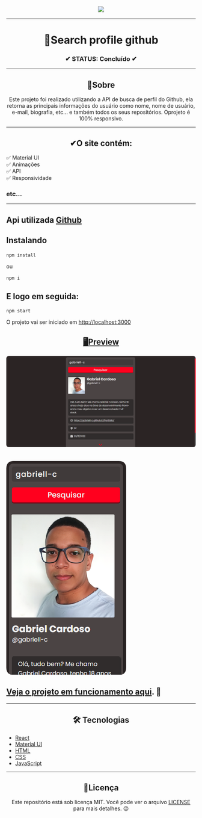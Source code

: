 <div align="center">
  <img width="200" src="https://cdn-icons-png.flaticon.com/512/270/270798.png">
</div>

---

<h1 align="center">🔎Search profile github</h1>
<h3 align="center">✔ STATUS: Concluído ✔</h3>

---

<h2 align="center">📖Sobre</h2>

<p align="center">Este projeto foi realizado utilizando a API de busca de perfil do Github, ela retorna as principais informações do usuário como nome, nome de usuário, e-mail, biografia, etc... e também todos os seus repositórios. Oprojeto é 100% responsivo.</p>

---

<h2 align="center">✔O site contém:</h2>

✅ Material UI<br>
✅ Animações<br>
✅ API<br>
✅ Responsividade<br>
### etc...
---

<h2>Api utilizada <a target="_blank" href='https://docs.github.com/pt/rest/search'>Github</a></h2>

<h2>Instalando</h2>

```
npm install
```
ou
```
npm i
```

<h2>E logo em seguida:</h2>

```
npm start
```

<p>O projeto vai ser iniciado em <a target="_blank" href='http://localhost:3000'>http://localhost:3000</p>

<h2 align="center">🖥Preview</h2>

<img src="readme_imgs\view_desktop.png" alt="Previw desktop"></img>
<br>
<br>
<br>
<img src="readme_imgs/view_mobile.png" alt="Previw mobile"></img>

<h2> Veja o projeto em funcionamento <a target="_blank" href="https://searchprofilegithub.netlify.app/">aqui</a>. 🧐</h2>

---

<h2 align="center">🛠 Tecnologias</h2>

- [React](https://pt-br.reactjs.org/)
- [Material UI](https://mui.com/pt/)
- [HTML](https://html.com/)
- [CSS](https://developer.mozilla.org/pt-BR/docs/Web/CSS)
- [JavaScript](https://www.javascript.com/)

---

<h2 align="center">📝Licença</h2>

<p align="center">
   Este repositório está sob licença MIT. Você pode ver o arquivo <a href="https://github.com/gabriell-c/search-profile/blob/main/License"> LICENSE</a>
   para mais detalhes. 😉
</p>
